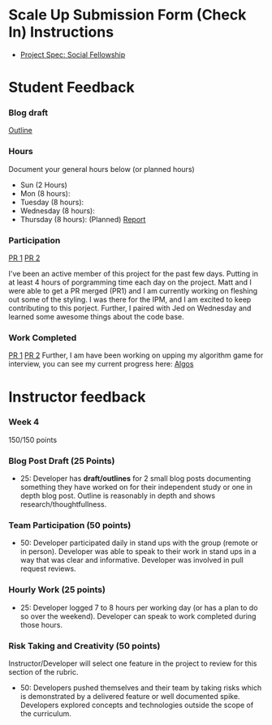 # Scale Up Submission Form (Check In) Instructions

- [Project Spec: Social Fellowship](https://github.com/turingschool/lesson_plans/blob/master/ruby_04-apis_and_scalability/social_fellowship_project.markdown)

# Student Feedback

### Blog draft

[Outline](https://gist.github.com/Jbern16/cc972e5bc1f9de4a36cb73301ea589b8)

### Hours

Document your general hours below (or planned hours)

- Sun (2 Hours)
- Mon (8 hours):
- Tuesday (8 hours):
- Wednesday (8 hours):
- Thursday (8 hours): (Planned)
[Report](https://turingschool1.harvestapp.com/reports) 

### Participation

[PR 1](https://github.com/rootselementary/check_in_tool_rails/pull/15)
[PR 2](https://github.com/rootselementary/check_in_tool_rails/pull/18)

I've been an active member of this project for the past few days. Putting in at least 4 hours of porgramming time each day on the project.
Matt and I were able to get a PR merged (PR1) and I am currently working on fleshing out some of the styling. 
I was there for the IPM, and I am excited to keep contributing to this porject. Further, I paired with Jed on Wednesday and learned some awesome things about the code base.

### Work Completed

[PR 1](https://github.com/rootselementary/check_in_tool_rails/pull/15)
[PR 2](https://github.com/rootselementary/check_in_tool_rails/pull/18)
Further, I am have been working on upping my algorithm game for interview, you can see my current progress here:
[Algos](https://github.com/Jbern16/algos)

# Instructor feedback

### Week 4

150/150 points

### Blog Post Draft (25 Points)  

  * 25: Developer has **draft/outlines** for 2 small blog posts documenting something they have worked on for their independent study or one in depth blog post. Outline is reasonably in depth and shows research/thoughtfullness.
  
### Team Participation (50 points)

  * 50: Developer participated daily in stand ups with the group (remote or in person). Developer was able to speak to their work in stand ups in a way that was clear and informative. Developer was involved in pull request reviews.

### Hourly Work (25 points)

  * 25: Developer logged 7 to 8 hours per working day (or has a plan to do so over the weekend). Developer can speak to work completed during those hours.

### Risk Taking and Creativity (50 points)

Instructor/Developer will select one feature in the project to review for this section of the rubric.

  * 50: Developers pushed themselves and their team by taking risks which is demonstrated by a delivered feature or well documented spike. Developers explored concepts and technologies outside the scope of the curriculum.
